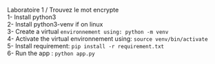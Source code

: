 Laboratoire 1 / Trouvez le mot encrypte  
1- Install python3  
2- Install python3-venv if on linux  
3- Create a virtual `environnement using: python -m venv`  
4- Activate the virtual environnement using: `source venv/bin/activate`  
5- Install requirement: `pip install -r requirement.txt`  
6- Run the app : `python app.py`  
